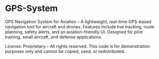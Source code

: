 # GPS-System
GPS Navigation System for Aviation – A lightweight, real-time GPS-based navigation tool for aircraft and drones. Features include live tracking, route planning, safety alerts, and an aviation-friendly UI. Designed for pilot training, small aircraft, and defense applications.


 License: Proprietary – All rights reserved. This code is for demonstration purposes only and cannot be copied, used, or redistributed.

